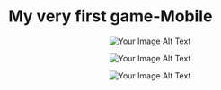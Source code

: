 # My very first game-Mobile


<p align="center">
  <img src="https://github.com/ShopnilIsCoding/Unity-Games-CSharp/assets/122216988/3370772e-5cef-4c28-ab38-97ad1f2a722a" alt="Your Image Alt Text">
</p>


<p align="center">
  <img src="https://github.com/ShopnilIsCoding/Unity-Games-CSharp/assets/122216988/6fb9edce-2fe3-472e-9729-7b67b477597e" alt="Your Image Alt Text">
</p>


<p align="center">
  <img src="https://github.com/ShopnilIsCoding/Unity-Games-CSharp/assets/122216988/fdd3eb55-2dd8-4ee6-a3ed-a199bd25b0e9" alt="Your Image Alt Text">
</p>


